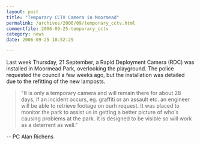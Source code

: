 ```yaml
---
layout: post
title: "Temporary CCTV Camera in Moormead"
permalink: /archives/2006/09/temporary_cctv.html
commentfile: 2006-09-25-temporary_cctv
category: news
date: 2006-09-25 18:52:29

---
```


Last week Thursday, 21 September, a Rapid Deployment Camera (RDC) was installed in Moormead Park, overlooking the playground. The police requested the council a few weeks ago, but the installation was detailed due to the refitting of the new lamposts.

> "It is only a temporary camera and will remain there for about 28 days, if an incident occurs, eg. graffiti or an assault etc. an engineer will be able to retrieve footage on ourh request. It was placed to monitor the park to assist us in getting a better picture of who's causing problems at the park. It is designed to be visible so will work as a deterrent as well."

-- PC Alan Richens
